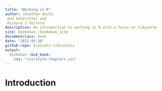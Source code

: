 ```yaml
---
title: "Working in R"
author: Jonathan Soulé,
 Aud Halbritter and
 Richard J Telford
description: An introduction to working in R with a focus on tidyverse
site: bookdown::bookdown_site
documentclass: book
date: "2022-03-10"
github-repo: biostats-r/biostats
output:
  bookdown::bs4_book:
    css: "css/style-chapters.css"
---
```




# Introduction
